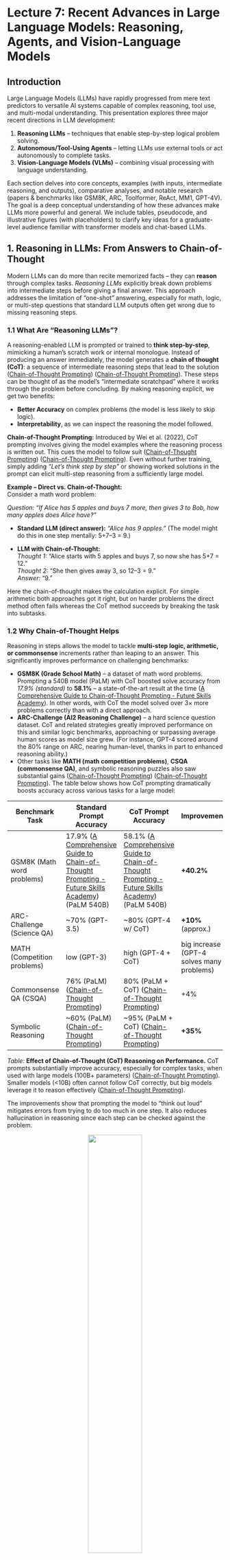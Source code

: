 # Lecture 7: Recent Advances in Large Language Models: Reasoning, Agents, and Vision-Language Models

## Introduction  
Large Language Models (LLMs) have rapidly progressed from mere text predictors to versatile AI systems capable of complex reasoning, tool use, and multi-modal understanding. This presentation explores three major recent directions in LLM development:
1. **Reasoning LLMs** – techniques that enable step-by-step logical problem solving.
2. **Autonomous/Tool-Using Agents** – letting LLMs use external tools or act autonomously to complete tasks.
3. **Vision-Language Models (VLMs)** – combining visual processing with language understanding.

Each section delves into core concepts, examples (with inputs, intermediate reasoning, and outputs), comparative analyses, and notable research (papers & benchmarks like GSM8K, ARC, Toolformer, ReAct, MM1, GPT-4V). The goal is a deep conceptual understanding of how these advances make LLMs more powerful and general. We include tables, pseudocode, and illustrative figures (with placeholders) to clarify key ideas for a graduate-level audience familiar with transformer models and chat-based LLMs.

## 1. Reasoning in LLMs: From Answers to **Chain-of-Thought**  
Modern LLMs can do more than recite memorized facts – they can **reason** through complex tasks. *Reasoning LLMs* explicitly break down problems into intermediate steps before giving a final answer. This approach addresses the limitation of “one-shot” answering, especially for math, logic, or multi-step questions that standard LLM outputs often get wrong due to missing reasoning steps.

### 1.1 What Are “Reasoning LLMs”?  
A reasoning-enabled LLM is prompted or trained to **think step-by-step**, mimicking a human’s scratch work or internal monologue. Instead of producing an answer immediately, the model generates a **chain of thought (CoT)**: a sequence of intermediate reasoning steps that lead to the solution ([Chain-of-Thought Prompting](https://learnprompting.org/docs/intermediate/chain_of_thought?srsltid=AfmBOorqoS6ODSzmOmtU1sSNFK67aRe-sMPuUp-odJ7F2ZJLX3lb3B69#:~:text=A%3A)) ([Chain-of-Thought Prompting](https://learnprompting.org/docs/intermediate/chain_of_thought?srsltid=AfmBOorqoS6ODSzmOmtU1sSNFK67aRe-sMPuUp-odJ7F2ZJLX3lb3B69#:~:text=Incorrect%20Solution%20)). These steps can be thought of as the model’s “intermediate scratchpad” where it works through the problem before concluding. By making reasoning explicit, we get two benefits: 
- **Better Accuracy** on complex problems (the model is less likely to skip logic).
- **Interpretability**, as we can inspect the reasoning the model followed.

**Chain-of-Thought Prompting:** Introduced by Wei et al. (2022), CoT prompting involves giving the model examples where the reasoning process is written out. This cues the model to follow suit ([Chain-of-Thought Prompting](https://learnprompting.org/docs/intermediate/chain_of_thought?srsltid=AfmBOorqoS6ODSzmOmtU1sSNFK67aRe-sMPuUp-odJ7F2ZJLX3lb3B69#:~:text=The%20example%20below%20illustrates%20the,more%20accurate%20and%20interpretable%20outcomes)) ([Chain-of-Thought Prompting](https://learnprompting.org/docs/intermediate/chain_of_thought?srsltid=AfmBOorqoS6ODSzmOmtU1sSNFK67aRe-sMPuUp-odJ7F2ZJLX3lb3B69#:~:text=Applications%20and%20Benefits%3A)). Even without further training, simply adding *“Let’s think step by step”* or showing worked solutions in the prompt can elicit multi-step reasoning from a sufficiently large model.

**Example – Direct vs. Chain-of-Thought:**  
Consider a math word problem: 

*Question:* *“If Alice has 5 apples and buys 7 more, then gives 3 to Bob, how many apples does Alice have?”*  

- **Standard LLM (direct answer):** *“Alice has 9 apples.”* (The model might do this in one step mentally: 5+7–3 = 9.)  

- **LLM with Chain-of-Thought:**  
  *Thought 1:* “Alice starts with 5 apples and buys 7, so now she has 5+7 = 12.”  
  *Thought 2:* “She then gives away 3, so 12–3 = 9.”  
  *Answer:* “$\displaystyle 9$.”  

Here the chain-of-thought makes the calculation explicit. For simple arithmetic both approaches got it right, but on harder problems the direct method often fails whereas the CoT method succeeds by breaking the task into subtasks.

### 1.2 Why Chain-of-Thought Helps  
Reasoning in steps allows the model to tackle **multi-step logic, arithmetic, or commonsense** increments rather than leaping to an answer. This significantly improves performance on challenging benchmarks:
- **GSM8K (Grade School Math)** – a dataset of math word problems. Prompting a 540B model (PaLM) with CoT boosted solve accuracy from *17.9% (standard)* to **58.1%** – a state-of-the-art result at the time ([A Comprehensive Guide to Chain-of-Thought Prompting - Future Skills Academy](https://futureskillsacademy.com/blog/chain-of-thought-prompting/#:~:text=You%20can%20notice%20examples%20of,tuning%20or%20special%20training)). In other words, with CoT the model solved over 3× more problems correctly than with a direct approach.
- **ARC-Challenge (AI2 Reasoning Challenge)** – a hard science question dataset. CoT and related strategies greatly improved performance on this and similar logic benchmarks, approaching or surpassing average human scores as model size grew. (For instance, GPT-4 scored around the 80% range on ARC, nearing human-level, thanks in part to enhanced reasoning ability.)
- Other tasks like **MATH (math competition problems)**, **CSQA (commonsense QA)**, and symbolic reasoning puzzles also saw substantial gains ([Chain-of-Thought Prompting](https://learnprompting.org/docs/intermediate/chain_of_thought?srsltid=AfmBOorqoS6ODSzmOmtU1sSNFK67aRe-sMPuUp-odJ7F2ZJLX3lb3B69#:~:text=Task%20Model%20Standard%20Prompting%20Accuracy,35)) ([Chain-of-Thought Prompting](https://learnprompting.org/docs/intermediate/chain_of_thought?srsltid=AfmBOorqoS6ODSzmOmtU1sSNFK67aRe-sMPuUp-odJ7F2ZJLX3lb3B69#:~:text=thought%2C%20which%20led%20to%20worse,the%20size%20of%20the%20model)). The table below shows how CoT prompting dramatically boosts accuracy across various tasks for a large model:

| **Benchmark Task**       | **Standard Prompt Accuracy** | **CoT Prompt Accuracy** | **Improvement**       |
|--------------------------|------------------------------|-------------------------|-----------------------|
| GSM8K (Math word problems)     | 17.9% ([A Comprehensive Guide to Chain-of-Thought Prompting - Future Skills Academy](https://futureskillsacademy.com/blog/chain-of-thought-prompting/#:~:text=You%20can%20notice%20examples%20of,tuning%20or%20special%20training)) (PaLM 540B)    | 58.1% ([A Comprehensive Guide to Chain-of-Thought Prompting - Future Skills Academy](https://futureskillsacademy.com/blog/chain-of-thought-prompting/#:~:text=You%20can%20notice%20examples%20of,tuning%20or%20special%20training)) (PaLM 540B)   | **+40.2%**   |
| ARC-Challenge (Science QA)    | ~70% (GPT-3.5)            | ~80% (GPT-4 w/ CoT)     | **+10%** (approx.) |
| MATH (Competition problems)   | low (GPT-3)               | high (GPT-4 + CoT)      | big increase (GPT-4 solves many problems) |
| Commonsense QA (CSQA)    | 76% (PaLM) ([Chain-of-Thought Prompting](https://learnprompting.org/docs/intermediate/chain_of_thought?srsltid=AfmBOorqoS6ODSzmOmtU1sSNFK67aRe-sMPuUp-odJ7F2ZJLX3lb3B69#:~:text=Task%20Model%20Standard%20Prompting%20Accuracy,35))    | 80% (PaLM + CoT) ([Chain-of-Thought Prompting](https://learnprompting.org/docs/intermediate/chain_of_thought?srsltid=AfmBOorqoS6ODSzmOmtU1sSNFK67aRe-sMPuUp-odJ7F2ZJLX3lb3B69#:~:text=Task%20Model%20Standard%20Prompting%20Accuracy,35))   | +4%         |
| Symbolic Reasoning       | ~60% (PaLM) ([Chain-of-Thought Prompting](https://learnprompting.org/docs/intermediate/chain_of_thought?srsltid=AfmBOorqoS6ODSzmOmtU1sSNFK67aRe-sMPuUp-odJ7F2ZJLX3lb3B69#:~:text=Task%20Model%20Standard%20Prompting%20Accuracy,35))   | ~95% (PaLM + CoT) ([Chain-of-Thought Prompting](https://learnprompting.org/docs/intermediate/chain_of_thought?srsltid=AfmBOorqoS6ODSzmOmtU1sSNFK67aRe-sMPuUp-odJ7F2ZJLX3lb3B69#:~:text=SVAMP%20%28Math%29PaLM%20540B%2057,35))  | **+35%**     |

*Table:* **Effect of Chain-of-Thought (CoT) Reasoning on Performance.** CoT prompts substantially improve accuracy, especially for complex tasks, when used with large models (100B+ parameters) ([Chain-of-Thought Prompting](https://learnprompting.org/docs/intermediate/chain_of_thought?srsltid=AfmBOorqoS6ODSzmOmtU1sSNFK67aRe-sMPuUp-odJ7F2ZJLX3lb3B69#:~:text=Importantly%2C%20according%20to%20CoT%20authors%2C,the%20size%20of%20the%20model)). Smaller models (<10B) often cannot follow CoT correctly, but big models leverage it to reason effectively ([Chain-of-Thought Prompting](https://learnprompting.org/docs/intermediate/chain_of_thought?srsltid=AfmBOorqoS6ODSzmOmtU1sSNFK67aRe-sMPuUp-odJ7F2ZJLX3lb3B69#:~:text=Importantly%2C%20according%20to%20CoT%20authors%2C,the%20size%20of%20the%20model)).

The improvements show that prompting the model to “think out loud” mitigates errors from trying to do too much in one step. It also reduces hallucination in reasoning since each step can be checked against the problem.

<div style="text-align: center;">
  <img src="./Course/fig_2.jpg" width="50%">
  <p style="margin-top: 10px;">Chain-of-Thought vs Standard Prompting</p>
</div>

*Illustration:* **Step-by-step CoT vs. direct answer.** The left side shows a naive single-step answer (often incorrect for hard problems), while the right side depicts an LLM enumerating reasoning steps, leading to a correct, justified answer. (By writing out the logic, the model reaches the correct conclusion more reliably.)

### 1.3 Advanced Reasoning Techniques  
**Few-Shot vs. Zero-Shot CoT:** The initial CoT work used few-shot prompting (providing example solutions). Later, a *Zero-Shot CoT* method was found: simply appending a trigger phrase like *“Let’s think step by step”* to the user’s question often induces the model to produce a chain-of-thought even without explicit examples. This works surprisingly well for GPT-3.5/4 class models on many tasks, essentially telling the model to employ CoT reasoning on the fly.

**Self-Consistency:** One challenge with CoT is that the generated reasoning might occasionally go astray. *Self-consistency* (Wang et al. 2022) is a technique where the LLM is prompted to generate multiple independent chains-of-thought and answers, then the final answer is chosen by a majority vote or confidence measure across these attempts. This reduces the chance of accepting a flawed single chain-of-thought. It leverages the idea that while any one chain might have an error, the most common answer across many reasoning paths is likely correct. This yielded further performance boosts on GSM8K and other benchmarks beyond a single CoT run.

**Tools and External Checks:** (Transitioning to next section) Even with step-by-step reasoning, LLMs can struggle with tasks like exact arithmetic or up-to-date factual questions. An emerging idea is to let the model call external tools *during* its reasoning (e.g. a calculator for arithmetic, or a search engine for facts). This blurs into the territory of *LLM agents* (Section 2). For example, a reasoning LLM might decide “I should use a calculator for this step” to avoid arithmetic mistakes. This combination of internal reasoning and external tool use is at the frontier of LLM reasoning research (e.g., the ReAct framework discussed soon).

**Beyond Linear Chains – Tree-of-Thought:** Recent research explores letting the model consider a *tree* of possible reasoning steps (branching out different approaches) and then search or evaluate the best branch (analogous to game tree search). This “Tree-of-Thought” approach is experimental but aims to handle especially tricky problems by not committing to one line of thought too early. It’s like brainstorming multiple solution paths and then converging on the most promising one. Early results show it can solve some problems that linear CoT cannot, by recovering from false starts on a different branch.

### 1.4 Example: Chain-of-Thought in Action  
Let’s walk through a concrete example demonstrating chain-of-thought reasoning on a more complex question. Consider a typical **GSM8K** problem:

**Question:** *“Jenny’s age is twice Michael’s age. Five years ago, Jenny was three times as old as Michael. How old is Jenny now?”*

A standard LLM might confuse the relations or make a guess. A reasoning LLM will break it down:

1. *Let’s think step by step.* We have Jenny’s age = 2 × Michael’s age (currently). Let J and M be their current ages.
2. Equation 1: $J = 2M$.
3. Five years ago, Jenny’s age was $J - 5$, Michael’s was $M - 5$.
4. At that time, “Jenny was three times as old as Michael” gives Equation 2: $J - 5 = 3(M - 5)$.
5. Substitute $J = 2M$ into Eq2: $2M - 5 = 3(M - 5)$.
6. Solve: $2M - 5 = 3M - 15$ $\implies$ bring terms: $-5 + 15 = 3M - 2M$ $\implies$ $10 = M$.
7. So Michael is 10, and $J = 2M = 20$.
8. *Answer:* Jenny is **20 years old**.

**Output (LLM):** “Jenny is 20 years old.”  

Here the model essentially did algebra by writing down the equations in English. Each step follows logically, and even a reader can follow how it reached the answer. This is the power of chain-of-thought prompting – the LLM not only gets the answer right, but shows the reasoning clearly.

### 1.5 Reasoning LLMs vs. Standard LLMs  
To summarize this section, we compare a vanilla LLM (treating it as a black box that directly maps input to output) and a reasoning-enabled LLM:

| **Aspect**            | **Standard LLM** (direct prompt)     | **Reasoning LLM** (CoT or similar)       |
|-----------------------|--------------------------------------|------------------------------------------|
| **Approach to questions** | Answers in one step by next-word prediction – no explicit intermediate output. | Generates a **chain of intermediate steps** (“thoughts”) before final answer. |
| **Interpretability**  | Low – the reasoning is internal and not visible. | High – the model’s thought process is shown step-by-step, aiding transparency. |
| **Performance on complex tasks** | Struggles with multi-step problems (math word problems, logical puzzles). Tends to make leaps or mistakes. | Excels at multi-step and logical tasks by tackling them stepwise ([A Comprehensive Guide to Chain-of-Thought Prompting - Future Skills Academy](https://futureskillsacademy.com/blog/chain-of-thought-prompting/#:~:text=You%20can%20notice%20examples%20of,tuning%20or%20special%20training)). Achieves higher accuracy on benchmarks (GSM8K, ARC, etc.) with CoT prompting. |
| **Error characteristics** | More likely to **hallucinate** reasoning or make arithmetic errors silently. | Can still make errors, but easier to **spot mistakes** in the chain. Allows techniques like self-consistency or manual review to correct steps. |
| **Model size needed** | Small models can answer factoid questions, but fail at complex reasoning. | CoT is most effective on **large models** (100B+ params) ([Chain-of-Thought Prompting](https://learnprompting.org/docs/intermediate/chain_of_thought?srsltid=AfmBOorqoS6ODSzmOmtU1sSNFK67aRe-sMPuUp-odJ7F2ZJLX3lb3B69#:~:text=Importantly%2C%20according%20to%20CoT%20authors%2C,the%20size%20of%20the%20model)) which have the capacity to follow logical prompts. Smaller models often produce incoherent chains. |
| **Example**           | Q: “What is 37×49?” → *“1800”* (hallucinated guess, no working shown) | Q: “What is 37×49?” → Thought: “37×50 =1850, subtract 37: 1850–37=1813.” Answer: “1813.” (shows calculation) |

In summary, enabling reasoning in LLMs via prompting or training is a **major advancement** that has made LLMs far more capable problem solvers. It laid the groundwork for further enhancements – including the ability to use **external tools** when reasoning, which we discuss next.

## 2. Autonomous and Tool-Using Agents  
While chain-of-thought lets an LLM reason internally, another leap is allowing LLMs to **take actions in the world**. An LLM *agent* can interact with external tools or environments (e.g. calling APIs, doing web searches, running code) in a loop of reasoning and acting. This makes LLMs *autonomous* to a degree – they can be given a goal and then **figure out how to fulfill it by themselves**, using tools along the way.

Why is this needed? Because even the best purely textual LLM has limitations: it has a fixed knowledge cutoff, it isn’t good at precise calculation or real-time data, and it cannot directly make changes in the world (like sending an email or executing code) just by outputting text. Tool use and autonomy address these gaps:
- **Tools extend LLM capabilities**: e.g. a calculator for math, a search engine for up-to-date info, a database or code interpreter, etc.
- **Autonomy (multi-step planning)** allows the model to break a complex goal into sub-tasks, pursue each sub-task (possibly with tools), and adjust if needed – rather than relying on a human to prompt for every intermediate step.

### 2.1 LLMs as Agents: What Does It Mean?  
An LLM agent typically follows a loop: **(Observe environment ⇒ Reason ⇒ Act ⇒ Observe new info ⇒ …)** until a task is done. The “environment” could be tools like web search or even a simulated world. Unlike a single-turn Q&A, the LLM agent engages in an interactive process.

**Key Components of LLM Agents:**  
- **Observation**: the agent sees the current state (e.g. user query, or results from last action).
- **Reasoning (Thought)**: the LLM decides what to do next. This is often captured as a textual *thought* (e.g. “I should look up who this person is.”).
- **Action**: the LLM outputs an *action command* instead of a final answer. For example, it might output something like `Search["Apple Remote original program"]`. The system executing the agent sees this and performs the action (calls a search API).
- **Observation (Result)**: The result of the action (search results text) is fed back to the LLM.
- The cycle repeats: the LLM incorporates the new information, reasons again, possibly takes another action, and so on. Eventually, it outputs a final **answer or solution** when done.

This architecture lets the LLM **branch out of its own internal knowledge** and use external information or capabilities as needed.

### 2.2 Tool Use: From Plugins to Toolformer  
OpenAI’s ChatGPT introduced **plugins** in 2023 which essentially turn it into an agent: the model can decide to call a plugin (tool) like a web browser, calculator, or booking service. *“One of the newest and most underrated upgrades to ChatGPT is the plugin feature – the LLM can now decide on its own to use tools to perform actions outside of simple text responses, like booking a flight or fact-checking itself”* ([ Toolformer: Giving Large Language Models… Tools  | by Boris Meinardus | Medium](https://medium.com/@boris.meinardus/toolformer-giving-large-language-models-tools-1562c3bf69fb#:~:text=One%20of%20the%20newest%20and,checking%20itself)). This was a big practical leap: suddenly LLMs could retrieve real up-to-date information, do computations, or interact with third-party services.

**Toolformer (2023)** – a research project by Meta – took this idea further by training the model itself to insert API calls into its generation ([[2302.04761] Toolformer: Language Models Can Teach Themselves to Use Tools](https://arxiv.org/abs/2302.04761#:~:text=achieve%20the%20best%20of%20both,with%20much%20larger%20models%2C%20without)). The model was taught (in a self-supervised way) to decide *when* a tool could help and to output a call like `[Calculator(432 * 19) -> 8208]` mid-sentence, get the result, and use it in the continuation. Remarkably, Toolformer (based on a 6.7B model) **achieved substantially improved zero-shot performance on various tasks by using tools, often matching much larger (untuned) models** ([[2302.04761] Toolformer: Language Models Can Teach Themselves to Use Tools](https://arxiv.org/abs/2302.04761#:~:text=achieve%20the%20best%20of%20both,with%20much%20larger%20models%2C%20without)). In other words, a medium-sized LLM with tool-use abilities can out-perform a much bigger LLM that’s stuck with its internal knowledge. Tools give “superpowers” without needing to scale the model as much.

Notable tools for LLMs include:
- **Calculator** – for arithmetic and math (LLMs often make mistakes in math, so delegating to a calculator yields exact results).
- **Search engine / Wikipedia** – for up-to-date facts or detailed info on obscure queries.
- **Database or QA system** – some systems use a vector database to find relevant context (related to Retrieval-Augmented Generation, a separate but related idea).
- **Code execution** – e.g. Python interpreter: the LLM can write code to compute an answer or simulate something (this approach is used in OpenAI’s “Code Interpreter” tool).
- **Translator** – an LLM might call an external translation API if needed (though modern LLMs themselves are good at translation).
- **Custom APIs** – e.g. scheduling a meeting, controlling a robot, etc. The sky’s the limit if the model knows the API.

**Toolformer’s Approach:** It provided a handful of examples of how to use each API, then let the model practice on unlabeled text, figuring out where an API call would help predict the next token better ([[2302.04761] Toolformer: Language Models Can Teach Themselves to Use Tools](https://arxiv.org/abs/2302.04761#:~:text=factual%20lookup%2C%20where%20much%20simpler,shot%20performance%20across%20a)). Through this, it “taught itself” where using a tool makes sense. For instance, in text about dates it might learn to call a date calculation API instead of guessing the date difference. By fine-tuning on this augmented data, the model learned to seamlessly intermix API calls with natural language. 

This was a **training-time** augmentation. Alternatively, one can do it at **inference-time** via prompting – that’s where frameworks like ReAct come in.

### 2.3 ReAct: Reasoning + Acting (in Prompt)  
**ReAct** (Yao et al. 2022) is a framework that *combines chain-of-thought reasoning with actions* in a single prompting paradigm ([ReAct Prompting](https://www.promptingguide.ai/techniques/react#:~:text=ReAct%20is%20a%20general%20paradigm,involved%20to%20perform%20question%20answering)). Instead of just prompting the model for reasoning steps, we also prompt it with an **action format**. A ReAct prompt typically includes few-shot examples of an agent solving tasks, with a transcript like:

```
Thought: I need to find more information about X  
Action: Search("X")  
Observation: [result of search]  
Thought: The result suggests Y...  
Action: Lookup("Y detail")  
Observation: ...  
Thought: Now I have enough info to answer.  
Answer: [final answer here]
```

The model, seeing this format, will generate both “Thought” and “Action” lines. The key is that we interleave them: the model produces a thought (reasoning) which leads to an action, gets new info, reasons further, and so on. ReAct thus **synergizes reasoning and acting** ([ReAct Prompting](https://www.promptingguide.ai/techniques/react#:~:text=ReAct%20is%20a%20general%20paradigm,involved%20to%20perform%20question%20answering)). The reasoning trace helps the model decide the next action, and the retrieved information informs the subsequent reasoning – a positive feedback loop.

**Benefits:** ReAct was shown to **outperform prior baselines** on knowledge-intensive tasks (like open-domain QA) and decision-making tasks. By retrieving relevant facts in the middle of its reasoning, it greatly reduces hallucinations and errors. It also makes the process **interpretable and controllable** – you can watch the agent’s chain-of-thought and intervene if needed. In fact, *“ReAct leads to improved human interpretability and trustworthiness of LLMs”* and the best results were achieved when combining ReAct with chain-of-thought prompting – essentially using CoT-style thinking for planning actions, which allows use of both internal knowledge and external information.

*Illustration:* **ReAct agent reasoning and acting.** The LLM iteratively generates a Thought (blue) explaining what it will do, then an Action (green) which is executed, then sees an Observation (yellow) from the environment. This loop continues until the LLM produces a final answer. Such prompting lets the model handle complex queries by gathering information as needed, rather than relying only on built-in knowledge.

**Example – ReAct in practice:**  
*User query:* “Aside from the Apple Remote, what other devices can control the program Apple Remote was originally designed to interact with?” (This is a question requiring multi-hop reasoning: identify what “program Apple Remote was designed to interact with”, then find what other devices can control that program.)  

A ReAct-enabled agent might proceed: 

- **Thought 1:** “The question asks: Apple Remote (the device) was originally designed to interact with some program. Which program? And then: what other devices can control that program? I should find the program first.”  
- **Action 1:** `Search("Apple Remote originally designed to interact with")`  
- **Observation 1:** *... search results show: "Apple Remote ... originally designed to interact with iTunes" ...*  
- **Thought 2:** “It’s iTunes. Now the question: what other devices can control iTunes?”  
- **Action 2:** `Search("devices that can control iTunes")`  
- **Observation 2:** *... results: "iTunes can be controlled by Apple Remote, and also by iPhone, iPad via Remote app, etc."*  
- **Thought 3:** “It seems other devices include iPhones, iPads (via the Remote app), and possibly third-party remotes.”  
- **Answer:** “It was designed for iTunes, which can also be controlled by devices like the iPhone or iPad (running the Remote app) in addition to the Apple Remote.”  

This illustrates how the agent figured out the answer via two web searches, something a single-turn LLM without tool use might not have known. The *thoughts* guided the search actions, and the retrieved info was integrated into the reasoning. ReAct prompting enabled this entire chain inside the LLM.

**Pseudocode: ReAct Agent Loop** (simplified):  
```python
state = initial_question
while True:
    output = LLM(prompt_with(state))  
    # LLM generates either a Thought, an Action, or Final Answer based on prompt format.
    if output.type == "Action":
        result = execute_tool(output)
        state += "\nObservation: " + result  # add result to the prompt
        continue  # loop back for another thought
    elif output.type == "Answer":
        print("Final Answer:", output.text)
        break
```
This loop continues until the model emits an answer rather than an action. In prompt engineering terms, the prompt contains the dialogue of thoughts/actions, and each iteration extends it. This is how frameworks like LangChain implement LLM agents using ReAct – by programmatically detecting the “Action:” and feeding back the tool’s result.

### 2.4 Autonomous Agents: Beyond Single Tools  
With the ability to use tools, developers combined it with **goal-driven loops** to create autonomous agents like **AutoGPT** and **BabyAGI** (popular open-source projects in 2023). These tie an LLM to a cycle of:
- Taking a high-level goal (e.g. “Research and write a report on XYZ”),
- Breaking it into sub-tasks,
- Executing tasks (using tools or the LLM itself for each),
- Generating new tasks from results until the goal is completed.

These systems often maintain a *task list* and a memory, allowing the LLM to keep track of progress. For example, AutoGPT can spawn new “thoughts” like “I should search for information A, then use that to get B, then compose a report.” It then carries out the plan with minimal human intervention, effectively acting like an **autonomous agent** that iteratively prompts itself.

**HuggingGPT** (Microsoft, 2023) demonstrated an agent that uses an LLM (ChatGPT) as a controller to orchestrate multiple AI models on Hugging Face for complex tasks (e.g., a multi-step task involving image generation, object detection, and language). The LLM decides which specialized model to call at each step – a form of tool use where tools are other AI models.

**Generative Agents (Interactive Sims)** (Stanford, 2023) took autonomy in a different direction – they put multiple LLM-based agents in a simulated game environment (like The Sims) to see if they could exhibit believable, emergent behaviors. Each agent could make plans (e.g. “go to the cafe at 3pm to meet a friend”) and remember interactions. This showcases that when given long-term memory and goals, LLM agents can indeed act in an autonomous, adaptive manner over extended periods, not just single Q&A sessions.

### 2.5 Comparison: Agent vs. Plain LLM Prompting  
It’s important to understand how this new agent paradigm contrasts with the classic single-turn prompt usage:

| **Characteristic**       | **Plain LLM Prompt**           | **LLM as Agent**                |
|--------------------------|-------------------------------|---------------------------------|
| **Interaction Style**    | One-shot or few-shot query → response. No follow-up by the model; any iteration is driven by the user. | Multi-turn *loop*. The LLM can *initiate* actions and request information. It’s an interactive **dialog** between the LLM and tools. |
| **Use of External Info** | Limited to what’s in model’s training data or provided in prompt. Cannot fetch new data mid-response. | **Can call tools/APIs** to get fresh info (web search, DB queries, etc.) ([ Toolformer: Giving Large Language Models… Tools](https://medium.com/@boris.meinardus/toolformer-giving-large-language-models-tools-1562c3bf69fb#:~:text=One%20of%20the%20newest%20and,checking%20itself)). Can incorporate real-time data and computation results into its reasoning. |
| **Problem Solving**      | Solves in one step. Struggles with lengthy or decomposed tasks unless user manually breaks it down. | **Can decompose tasks** itself. Handles more complex goals by planning sub-tasks, executing them sequentially. More **autonomous** in figuring out what to do next. |
| **Memory**               | Limited to prompt window per turn (though can have some long context, it’s passive). | Can implement **long-term memory** via storage (e.g., the agent can save notes or update a context that persists across turns). More like a cognitive loop than a one-off response. |
| **Transparency**         | Only final answer is seen (unless model is prompted to explain). Harder to diagnose errors. | Intermediate **thoughts and actions are visible** (by design in ReAct). Easier to trace how it got to an answer; one can debug which action led to an error. |
| **Examples**             | Q: “What’s the capital of France?” → *“Paris.”* (No external call, answer from knowledge) | Q: “Who won the Best Actor Oscar in 2020 and give one of their movie quotes.” → Agent might Search for Oscar 2020 Best Actor (finds Joaquin Phoenix), then search for famous quotes by him, then respond with the info. |

In essence, agentic LLMs are **more powerful and flexible** – they *decide how to solve* a problem, rather than just solving it in one shot. However, this comes with challenges:
- The agent might get caught in loops or take irrelevant actions if not properly constrained.
- There’s higher complexity in orchestrating the prompt format, tool APIs, and maintaining state.
- Cost can be higher (multiple API calls to the LLM and tools).
- Ensuring **safety** is trickier: an autonomous agent could potentially do harmful things if instructed maliciously (e.g. use a tool to send spam emails). Safeguards and monitored execution are needed.

### 2.6 Notable Research and Developments in LLM Agents  
- **ReAct (2022)** – Already discussed; a seminal approach combining reasoning and acting in prompting ([ReAct Prompting](https://www.promptingguide.ai/techniques/react#:~:text=ReAct%20is%20a%20general%20paradigm,involved%20to%20perform%20question%20answering)). It influenced many tool-using agent frameworks (LangChain’s agents are based on ReAct format, for example).
- **MRKL (2022)** – An earlier concept (Modular Reasoning, Knowledge and Language) that routed an LLM’s queries to different tools or experts. It was a precursor to the idea of an LLM orchestrating tool use.
- **Toolformer (2023)** – Fine-tuned model that learned tool API usage self-supervised ([[2302.04761] Toolformer: Language Models Can Teach Themselves to Use Tools](https://arxiv.org/abs/2302.04761#:~:text=achieve%20the%20best%20of%20both,with%20much%20larger%20models%2C%20without)). Showed even relatively small models gain a lot by using tools (often matching much larger models that lack tool-use).
- **HuggingGPT (2023)** – The LLM as a master controller calling other models for specific tasks (e.g., using a vision model for an image task, a speech model for audio, etc.). It treats each model as a tool and sequences calls to them based on the high-level request.
- **AutoGPT/BabyAGI (2023)** – Community-driven agent examples that popularized the concept of an “AI agent” that can iteratively improve and work towards open-ended goals. They showed the excitement (and pitfalls) of letting GPT-4 run autonomously (users found they can be creative but sometimes hilariously inept or stuck).
- **Self-Refine / Reflexion** – Methods where the LLM agent can critique its own outputs or mistakes and try again (essentially giving it a reflective capability to avoid repeating errors).
- **Real-world agents**: Efforts to use LLM agents in physical domains, like robotics (e.g., an LLM controlling a robot with actions like “pick up the cube” – possibly using a tool API that interfaces with robot controls). Also, agents in simulated environments (game AI, as mentioned with Generative Agents).

The agent paradigm is pushing us toward more **interactive AI**. Instead of just answering questions, LLMs are starting to function as **cognitive engines** that can *do things*: read the web, manipulate files, control other applications, etc. This opens up many possibilities – an AI that can research a topic thoroughly and then write a summary, or an AI that can take a user’s request “Plan my weekend trip” and actually go book hotels, find restaurants (by using tools).

It also raises new research questions on how to ensure these agents remain reliable, safe, and efficient. Combining reasoning with action is a big step toward more general AI behavior.

**Key Takeaway:** *Autonomous and tool-using agents extend LLMs beyond text prediction – they can interact with external systems and iteratively plan, making them far more capable on complex, real-world tasks than static prompts. This is a major frontier in 2024–2025 LLM research and applications.* The next section will look at another frontier: extending LLMs to **multimodal inputs, especially vision**, which further broadens what these models can do.

## 3. Vision-Language Models (VLMs): Multimodal LLMs  
Humans don’t only communicate with text – we perceive the world in images, sounds, etc. A long-standing goal in AI has been to build models that can **see and talk**: interpret images and describe them, or take visual context into account for reasoning. Vision-Language Models (VLMs) are systems that integrate visual processing with language understanding/generation. Recent advances have effectively combined the power of LLMs with powerful vision models, creating **multimodal LLMs** that accept images (and sometimes other modalities like audio) as part of their input and produce useful language outputs (captions, answers, explanations, etc.).

Why is this important? Consider tasks like:
- Describing what’s happening in a picture (image captioning).
- Answering a question about an image (Visual QA): e.g. “What is the color of the car in this image?”.
- Explaining a meme or infographic.
- Interpreting a chart or graph and answering questions about it.
- Helping a visually impaired user by understanding an image they send.
- Multimodal reasoning: e.g. “From the plot in this paper, does increasing X appear to increase Y?” – requiring reading a graph and using knowledge.

A pure text model can’t do these, and a pure vision model doesn’t produce rich language. The synergy of VLMs enables such applications.

### 3.1 How Vision-Language Models Work (Conceptually)  
At a high level, a VLM combines a **visual encoder** (to process images into some representation) with a **language model** (to turn that representation into text, or to use it in reasoning). There are a few design patterns:

- **Dual Encoder (CLIP-style)**: One network for images, one for text, trained to produce embeddings that match for the same concept. This was introduced by OpenAI’s **CLIP (Contrastive Language–Image Pre-training)** in 2021 ([CLIP: Connecting text and images](https://openai.com/index/clip/#:~:text=We%E2%80%99re%20introducing%20a%20neural%20network,shot%E2%80%9D%20capabilities%20of%20GPT%E2%80%912%20and%C2%A0GPT%E2%80%913)). CLIP learned visual concepts from 400M image-text pairs by training such that, say, the embedding of an image of a dog is close to the embedding of the text “a dog”. CLIP itself isn’t a generator, but it’s great at understanding images and mapping them to labels or captions via similarity. It demonstrated zero-shot image classification: provide the names of classes (text) and it will pick which is most similar to the image embedding, effectively classifying without explicit training on those classes. CLIP became a foundation for many later VLMs (it provides a strong vision encoder).

- **Encoder-Decoder (Captioning style)**: An image encoder produces features which are fed into a language decoder (like a GPT or a Transformer decoder) to generate a caption or answer. This is like the classic image captioning models, but scaled up with transformers. E.g., **ViLBERT, VisualBERT (2019)** fused image regions and text in a BERT-like model for vision-and-language understanding tasks. Those were early VLMs focused more on understanding than generation.

- **Interleaved multimodal models:** These models, like **Flamingo (DeepMind, 2022)**, accept sequences that mix images and text. Flamingo has a vision encoder (like a pre-trained EfficientNet or Vision Transformer) whose outputs are injected into a language model through special cross-attention layers ([Flamingo: a Visual Language Model for Few-Shot Learning - arXiv](https://arxiv.org/abs/2204.14198#:~:text=We%20introduce%20Flamingo%2C%20a%20family,bridge%20powerful%20pretrained)). It can take in a few example image–text pairs followed by a new image, and then generate text for the new image (few-shot learning). *“Flamingo… takes as input a prompt consisting of interleaved images, videos, and text and then outputs associated language,” achieving state-of-the-art few-shot learning on a wide range of open-ended multimodal tasks ([Tackling multiple tasks with a single visual language model - Google DeepMind](https://deepmind.google/discover/blog/tackling-multiple-tasks-with-a-single-visual-language-model/#:~:text=Today%2C%20in%20the%20preprint%20of,and%20then%20output%20associated%20language)).* This was a breakthrough – one model handling image+text in a prompted way, similar to how GPT-3 handles just text prompts. It set new SOTA on tasks like image captioning and visual question answering with only a handful of examples given (no task-specific finetuning) ([Tackling multiple tasks with a single visual language model - Google DeepMind](https://deepmind.google/discover/blog/tackling-multiple-tasks-with-a-single-visual-language-model/#:~:text=Today%2C%20in%20the%20preprint%20of,and%20then%20output%20associated%20language)).

- **Two-Stage Models (BLIP-2 style)**: An efficient approach used by **BLIP-2 (2023)** is to keep a **frozen** image encoder (like CLIP’s or ViT) and a frozen large language model (like GPT-style), and learn a small **bridge module** in between (the Q-Former). The Q-Former takes the image features and produces a handful of “query embeddings” that summarize the visual info, which are then fed into the LLM’s input embedding space ([BLIP-2: Bootstrapping Language-Image Pre-training with Frozen ...](https://arxiv.org/html/2301.12597#:~:text=the%20gap%20between%20a%20frozen,It%20extracts%20a%20fixed)). This way, the heavy vision and language components don’t need retraining – only the intermediate adapter is trained. BLIP-2 demonstrated you can connect a pre-trained ViT and a pre-trained LLM to get a capable VLM without full retraining. It can do zero-shot VQA and captioning quite well.

- **Multimodal Fine-tuned LLMs**: Models like **LLaVA, MiniGPT-4, and GPT-4’s vision** represent taking an LLM (sometimes a smaller fine-tuned one like Vicuna for MiniGPT-4, or the actual GPT-4 for OpenAI’s product) and feeding images into it via a projection. LLaVA (Large Language and Vision Assistant) in 2023 fine-tuned LLaMA (a language model) with images by mapping image features into the LLM’s embedding space and training on a conversational VQA dataset. The result is a chatbot that can “see” images and respond about them. OpenAI’s **GPT-4V** (GPT-4 Vision, launched 2023) is the most advanced example – it’s a version of GPT-4 that accepts image inputs in addition to text, and can output detailed answers or descriptions.

**Note:** Although initial VLM research had separate “vision encoders” and “text decoders”, the trend with GPT-4V and others is to unify them: essentially a giant model with both vision and language capabilities integrated. For instance, GPT-4’s vision component is not fully disclosed, but it likely uses a dedicated vision module whose output is fed into the same transformer as the text (some reports suggest a form of early fusion after the first few transformer layers). Apple’s **MM1 (2024)** also follows a unified large-scale multimodal model approach, training up to 30B parameter models that handle image+text together ([[2403.09611] MM1: Methods, Analysis & Insights from Multimodal LLM Pre-training](https://arxiv.org/abs/2403.09611#:~:text=build%20MM1%2C%20a%20family%20of,thought%20prompting)).

### 3.2 Capabilities of Modern VLMs  
Today’s state-of-the-art VLMs, like GPT-4V and MM1, exhibit impressive capabilities:
- **Visual Description and Captioning:** They can generate detailed captions for images. E.g., show an image from a city street and the model can produce: “A busy street in New York City with yellow taxis in traffic and people crossing the crosswalk.”
- **Visual Question Answering (VQA):** You can ask a question about an image. For example, provide a photo and ask “How many people are in this photo and what are they doing?” The model can count the people and describe their activity.
- **OCR and Document Understanding:** GPT-4V can read text in images (OCR) and interpret it in context. E.g. you can upload a screenshot of a document and ask questions about it. It can also do things like analyze a chart image (bar graph, pie chart) and answer questions about the data.
- **Reasoning on images:** This is new – models like GPT-4V can do some reasoning that involves visual elements. For instance, explaining a joke in a meme image (which might require recognizing an object and understanding the cultural/contextual humor). One famous example: an image with a convoluted HDMI adapter chain was given to GPT-4 and it was asked “Why is this funny?” GPT-4V correctly explained that the absurdly impractical chain of adapters made it humorous. This kind of high-level reasoning on visual input was essentially unattainable before multimodal LLMs.
- **Multi-Image tasks:** Apple’s MM1 emphasizes *multi-image reasoning*, i.e., the model can take multiple images in the context (like frames of a comic or a before/after image) and reason across them ([[2403.09611] MM1: Methods, Analysis & Insights from Multimodal LLM Pre-training](https://arxiv.org/abs/2403.09611#:~:text=training%20metrics%20and%20achieve%20competitive,thought%20prompting)) ([Apple’s MM1. Exploring the frontier of Multimodal](https://medium.com/@simeon.emanuilov/apples-mm1-e7859ec252ac#:~:text=Enabling%20few,reasoning)). For example, comparing two medical images or tracking changes across time.
- **Enhanced few-shot learning:** MM1’s research found that training on interleaved image-text data gave their model strong *in-context learning* abilities with images (like Flamingo had). It can see a couple of examples of a new image task and then do a new one few-shot ([[2403.09611] MM1: Methods, Analysis & Insights from Multimodal LLM Pre-training](https://arxiv.org/abs/2403.09611#:~:text=build%20MM1%2C%20a%20family%20of,thought%20prompting)).

**Notable Benchmarks:**  
Vision-language models are evaluated on an array of benchmarks:
- **COCO Captions** – generating captions for MS COCO images.
- **VQAv2** – Visual QA dataset where the model answers open-ended questions about images.
- **OK-VQA** – VQA requiring outside knowledge (not just what’s in the image, e.g., “What is the name of the monument in the picture?” requires knowing that monument’s name – a blend of vision and world knowledge).
- **NoCaps** – image captioning with novel objects not seen in training.
- **VizWiz** – VQA on images taken by blind users (often low-quality images, so a robust understanding needed).
- **TextCaps** – captioning images that contain text (requires reading the text in the image and incorporating it).
- **Science charts/diagrams** – e.g., the *MathVista* and *ChartQA* benchmarks test if models can interpret scientific plots or math diagrams.

Recent models have achieved impressive results:
- Apple’s **MM1-30B** **outperforms previous models (like Flamingo-80B by DeepMind, and Meta’s IDEFICS-80B) on captioning benchmarks (COCO, NoCaps, TextCaps) and on VizWiz-QA in few-shot settings ([Apple’s MM1. Exploring the frontier of Multimodal](https://medium.com/@simeon.emanuilov/apples-mm1-e7859ec252ac#:~:text=Performance%20Apple%E2%80%99s%20MM1%20achieves%20impressive,shot%20settings)).** This is notable because it’s smaller than those models but better – thanks to a good training recipe. It shows how quickly the field is progressing that a 30B model (with MoE) can beat an 80B from a year prior on several tasks.
- However, the competition is fierce: the same report notes other models like **Emu-2 (37B)** and **LLaVA-Next (34B)** were competitive or better on VQAv2 and OK-VQA ([Apple’s MM1. Exploring the frontier of Multimodal](https://medium.com/@simeon.emanuilov/apples-mm1-e7859ec252ac#:~:text=However%2C%20it%E2%80%99s%20important%20to%20note,the%20need%20for%20continued%20innovation)). So there’s no single model that dominates *every* task yet; some are better at factual QA, others at fine-grained captioning, etc. This indicates the field is still evolving and models are being specialized or tuned for certain strengths.
- **GPT-4V** (multimodal GPT-4) hasn’t been officially benchmarked on all academic datasets publicly, but anecdotal and limited evaluations suggest it’s at or near SOTA on many tasks. For example, one study found *GPT-4V outperformed other approaches on complex benchmarks like MathVista (diagram reasoning) and ChartQA (chart-based QA) ([Assessing GPT4-V on Structured Reasoning Tasks](https://arxiv.org/html/2312.11524v1#:~:text=Our%20results%20show%20that%20for,component%20actually%20results%20in%20lower))*. In VQAv2, early tests showed GPT-4V scored very highly (possibly even exceeding human performance in some settings), but those numbers are yet to be fully confirmed in publications.

**Table: Selected Vision-Language Models and Their Features**  

| **Model**        | **Year** | **Organization** | **Size**          | **Modalities**       | **Notable Capabilities**                                    |
|------------------|----------|------------------|-------------------|----------------------|-------------------------------------------------------------|
| **CLIP**         | 2021     | OpenAI           | ~400M (encoders)  | Image & Text (dual encoder) | Learned joint image-text embeddings; enabled zero-shot image classification matching ResNet-50 accuracy on ImageNet without using any labeled training images ([CLIP: Connecting text and images](https://openai.com/index/clip/#:~:text=We%20present%20a%20neural%20network,image)). Widely used as a vision backbone. |
| **Flamingo-80B** | 2022     | DeepMind         | 80B LLM + vision enc. | Image & Text (interleaved) | First large VLM for few-shot learning. Set SOTA on few-shot VQA, captioning ([Tackling multiple tasks with a single visual language model - Google DeepMind](https://deepmind.google/discover/blog/tackling-multiple-tasks-with-a-single-visual-language-model/#:~:text=Today%2C%20in%20the%20preprint%20of,and%20then%20output%20associated%20language)). Accepts interleaved image-text prompts (e.g. image, question about it, etc.). |
| **PaLI-17B**     | 2022     | Google           | 17B (encoder-decoder) | Image & Text (encoder-decoder) | Trained on multilingual image captions and VQA. Strong on captioning and VQA, handling multiple languages. Demonstrated multi-task learning (unifying vision tasks). |
| **BLIP-2**       | 2023     | Salesforce       | ~1B (ViT) + 6B (LLM) | Image & Text (two-stage) | Uses a frozen ViT and frozen LLM with a learned Q-Former bridge ([BLIP-2: Bootstrapping Language-Image Pre-training with Frozen ...](https://arxiv.org/html/2301.12597#:~:text=the%20gap%20between%20a%20frozen,It%20extracts%20a%20fixed)). Efficient yet effective zero-shot VQA and captioning. Can plug in different LLMs (e.g. Flan-T5 or GPT-like) for different trade-offs. |
| **Kosmos-1**     | 2023     | Microsoft        | 1.6B              | Image & Text (unified) | One of the first attempts at a multimodal GPT-like model. Showed ability on image-based IQ tests and joint vision-language tasks. Pioneered treating images as just another input token sequence in a transformer. |
| **LLaVA**        | 2023     | Community (UC Berkeley/MBZUAI) | 13B (LLaMA) | Image & Text (projected to LLM) | Fine-tuned an open LLM (LLaMA) with image inputs (via CLIP-ViT to LLM projection). Turns LLaMA into a multimodal chatbot that can do VQA and descriptions. Open-source analog of ChatGPT-vision (with lower capability). |
| **GPT-4V**       | 2023     | OpenAI           | ~>100B (est.)     | Image & Text (unified, multimodal) | GPT-4 with vision input. Outstanding reasoning on images: can interpret memes, diagrams, OCR text, solve visual puzzles. In a casual setting, can describe images or answer complex questions about them. Likely at or near SOTA on many vision-language tasks (OpenAI reported strong results on internal tests). |
| **Apple MM1-30B**| 2024     | Apple            | 30B (with MoE)    | Image & Text (unified) | Achieved SOTA on several benchmarks (captioning, VizWiz) outperforming larger models ([Apple’s MM1. Exploring the frontier of Multimodal](https://medium.com/@simeon.emanuilov/apples-mm1-e7859ec252ac#:~:text=Performance%20Apple%E2%80%99s%20MM1%20achieves%20impressive,shot%20settings)). Supports **multi-image** inputs and few-shot chain-of-thought reasoning with images ([[2403.09611] MM1: Methods, Analysis & Insights from Multimodal LLM Pre-training](https://arxiv.org/abs/2403.09611#:~:text=build%20MM1%2C%20a%20family%20of,thought%20prompting)) ([Apple’s MM1. Exploring the frontier of Multimodal](https://medium.com/@simeon.emanuilov/apples-mm1-e7859ec252ac#:~:text=Enabling%20few,reasoning)). Signals Apple’s entry into large-scale VLMs. |

*(Table: A timeline of notable Vision-Language Models, showing the rapid progress in capabilities. Models have grown in sophistication from dual encoders like CLIP to fully integrated multimodal LLMs like GPT-4V and MM1.)*

### 3.3 Examples: Vision-Language Tasks  
To ground these concepts, let’s run through a few example scenarios a modern VLM can handle:

**Image Captioning Example:**  
*(Input: an image of a family having a picnic under a tree.)*  
**Model output:** “A family of four enjoys a picnic on a sunny day. A spread of food is laid out on a blanket under a large tree, while the parents and children smile and interact.”  
*Intermediate reasoning:* The model’s vision module identifies people, a picnic setup, the tree, sunny weather, etc., and the language module weaves it into a coherent sentence. (If we had the chain-of-thought, it might be something like: detects objects → infers scene → produces descriptive sentence.)

**Visual Question Answering Example:**  
*(Input: an image of a man standing next to a bicycle on a mountain trail, and the question: “Is the person likely on a leisure activity or working?”)*  
**Model reasoning (imagined):** Sees man with bicycle on a scenic trail, likely not in work uniform, context suggests recreation → “He is likely engaged in a leisure activity (biking on a trail for fun).”  
**Model answer:** “It appears to be a leisure activity – he’s biking on a mountain trail for recreation.”  
This requires understanding context and common sense from the image.

**OCR + Reasoning Example:**  
*(Input: a photo of a sign that reads “Parking $5 per hour, $20 per day”, question: “How much would 3 hours of parking cost?”)*  
The model must read the text “$5 per hour, $20 per day”, then do math.  
**Answer:** “3 hours would cost $15.”  
**Analysis:** The vision component does OCR (“$5 per hour, $20 per day”), the language/logic part interprets the pricing and calculates 3×$5. This blends vision (reading) with reasoning (simple math).

**Multi-image Reasoning Example:**  
Imagine feeding two images: one of a jar 3/4 full of water, another of the same jar 1/4 full, and asking: “Which photo shows more water and by what difference roughly?”  
The model needs to compare images: It can determine the first has more (3/4 vs 1/4, a difference of about half a jar).  
**Answer:** “The first image has significantly more water – roughly half a jar more water than the second image.”  
Some advanced models explicitly allow multiple image inputs in a single context (e.g., “Image1: ...; Image2: ...; Question: ...”).

**Explaining a Meme (Complex Reasoning) Example:**  
*(Input: an image meme – say a famous “Distracted Boyfriend” meme – with the question: “What is the joke here?”)*  
The model needs to identify the scene: A guy looking at another woman while his girlfriend is upset. Then recall or recognize this as a meme format about being distracted by something new.  
**Answer (GPT-4V style):** It would explain that the humor comes from the universal scenario of someone being distracted from their partner by someone else – often labeled in memes as e.g. “My study time” (girlfriend) and “a new video game” (the girl being looked at), etc. The model might say: “It’s the ‘Distracted Boyfriend’ meme, showing a man holding hands with his girlfriend but obviously turning to look at another woman. The joke is about **being distracted by something more appealing even when you should be paying attention to what you already have**, often used metaphorically.”  
This is high-level interpretation requiring not just object recognition but understanding the social context and the fact it’s a well-known internet meme format.

These examples show a spectrum from straightforward perception to sophisticated reasoning involving vision + language.

### 3.4 Challenges and Recent Research in VLMs  
Combining vision and language isn’t trivial. Some challenges and active research areas include:
- **Aligning the Modalities:** Training a model to jointly understand image and text without one dominating or confusing the other. (E.g., early attempts sometimes had the model just ignore the image and rely on priors to answer questions; careful loss balancing is needed to ensure image features are used.)
- **Efficiency:** Images are high-dimensional. Feeding an entire image as pixels into a transformer with text would be computationally huge. So we use CNN or ViT encoders to compress images first. Even then, handling multiple images or high-res images is heavy. Apple’s MM1 paper found that image resolution and token count significantly impact performance, whereas the exact architecture of the vision-language connector might be less critical ([[2403.09611] MM1: Methods, Analysis & Insights from Multimodal LLM Pre-training](https://arxiv.org/abs/2403.09611#:~:text=training%20data%20choices%2C%20we%20identified,to%2030B%20parameters%2C%20including%20both)). They also highlight the cost of multi-image input.
- **Visual hallucination:** Just like LLMs hallucinate facts, VLMs can hallucinate details not present in the image (e.g., saying “a red car” when the car was blue). Ensuring the model’s output stays grounded in the visual evidence is an ongoing concern. Some approaches to mitigate this include training with grounded learning objectives or using **visual prompting** (explicitly asking the model to describe what it sees before answering a question, to separate perception from prior knowledge).
- **Benchmarks beyond static images:** There’s interest in extending to **video** (temporal reasoning, e.g., describe a video or answer questions about a movie clip) and **audio** (truly multimodal models like Meta’s ImageBind aim to join image, text, audio, etc. in one space). GPT-4’s current public version doesn’t handle video or audio, but research models are tackling these.
- **In-context learning with vision:** Flamingo and MM1 show few-shot prompting can work (giving example image-question-answer triples). Others are exploring **instruction tuning** with multimodal data (like the open InstructBLIP which fine-tuned BLIP-2 on a variety of user instruction data with images).
- **Safety and ethics:** Vision adds new dimensions to consider, such as not revealing private info from images (face recognition, etc.), avoiding biases (not making problematic assumptions from appearance), and handling potentially graphic or sensitive images appropriately. OpenAI’s GPT-4V, for example, refuses to identify people in images and has filters for certain content. Research continues on making sure these models behave safely with visual input.

**Notable recent works and benchmarks:**
- **MMBench** or **MMBig**: large suites of tasks to evaluate multimodal LLMs on everything from simple captioning to complex reasoning and OCR.
- **Vision-augmented CoT (v-CoT)**: A method where you prompt the model to first describe the image and gather visual facts, then reason – essentially chain-of-thought but including visual descriptions. Early research suggests that prompting GPT-4V in this way can improve performance on tasks like chart reasoning ([Assessing GPT4-V on Structured Reasoning Tasks](https://arxiv.org/html/2312.11524v1#:~:text=Figure%C2%A03%20compares%20the%20corresponding%20prompts,step%20fashion)) ([Assessing GPT4-V on Structured Reasoning Tasks](https://arxiv.org/html/2312.11524v1#:~:text=,Prompting)).
- **Multimodal eval of GPT-4V**: Some papers evaluate GPT-4V on niche tasks, like understanding scientific diagrams or doing **infographics QA**. Often GPT-4V does very well, but interestingly one study found on a highly abstract visual reasoning test (Chollet’s ARC with images), GPT-4V did worse than GPT-4 text-only + a human-written description of the image ([Assessing GPT4-V on Structured Reasoning Tasks](https://arxiv.org/html/2312.11524v1#:~:text=We%20find%20that%20for%20both,the%20latter%20of)). This indicates that for certain problems, breaking the task into “describe image then use text model” might still be better – an area for future improvement.

### 3.5 A Unified Future: Multimodal Reasoning and Acting  
Having covered reasoning, tools, and vision separately, it’s worth noting that the long-term trend is to **combine these advancements**. For instance:
- An ideal assistant might take in text and images, think step-by-step, use tools when needed, and produce answers.
- GPT-4 already combines vision and reasoning (we saw it can do CoT on images in research).
- One can integrate tool use in multimodal models as well (e.g., an agent that can see an image and decide to call an OCR API or a specific vision tool – though GPT-4V doesn’t need OCR API since it has it built-in).
- Robotics is a domain where all three converge: say a robot with a camera (vision) using an LLM to plan (reasoning) and act (control robot or query tools). There are research projects like PaLM-E (Google, 2023) which integrated a language model with embodied control, allowing an LLM to process visual observations from a robot and output actions in the form of navigation or manipulation commands.

**Apple’s MMXL (hypothetical)**: If MM1 is extended, perhaps they or others will include audio, spatial data, etc., making *multi*-multimodal models. The trend is moving from LLM to **LLM++** (language + other modalities, plus reasoning and tool interfaces).

## Conclusion  
Transformer-based LLMs have evolved from pure text predictors to **general problem solvers**. We examined three cutting-edge dimensions of this evolution:

- **Reasoning LLMs**: By leveraging chain-of-thought prompting and related techniques, LLMs can perform complex reasoning tasks previously out of reach, achieving far better results on benchmarks like GSM8K and ARC ([A Comprehensive Guide to Chain-of-Thought Prompting - Future Skills Academy](https://futureskillsacademy.com/blog/chain-of-thought-prompting/#:~:text=You%20can%20notice%20examples%20of,tuning%20or%20special%20training)). This makes them more reliable and transparent in logical domains.

- **Autonomous/Tool-Using Agents**: Giving LLMs the ability to use tools and act in a loop transforms them into interactive agents. They can fetch information, run computations, and perform multi-step workflows on their own, greatly extending their capabilities beyond what’s stored in their parameters ([[2302.04761] Toolformer: Language Models Can Teach Themselves to Use Tools](https://arxiv.org/abs/2302.04761#:~:text=achieve%20the%20best%20of%20both,with%20much%20larger%20models%2C%20without)). Frameworks like ReAct ([ReAct Prompting](https://www.promptingguide.ai/techniques/react#:~:text=ReAct%20is%20a%20general%20paradigm,involved%20to%20perform%20question%20answering)) demonstrate how reasoning and acting together yield more powerful systems, and projects like AutoGPT hint at the potential (and challenges) of AI agents pursuing open-ended goals.

- **Vision-Language Models**: Integrating visual understanding with language allows AI to interpret and describe the world in rich detail. Modern VLMs can caption images, answer visual questions, and even reason about visual content, powered by advances like CLIP’s representations ([CLIP: Connecting text and images](https://openai.com/index/clip/#:~:text=We%20present%20a%20neural%20network,image)) and huge multimodal models like GPT-4V. This brings AI closer to human-like perception and understanding, enabling applications from aiding the visually impaired to analyzing scientific figures.

These advancements do not exist in isolation – the most exciting systems combine all three. For example, a medical assistant AI might look at a patient’s X-ray (vision), reason through a diagnosis (CoT), and consult medical databases or calculators (tools) before giving an answer. Each component we discussed adds a layer of capability:
- **Reasoning** gives depth (the “thinking” skill),
- **Agents/Tools** give breadth and action (the “doing” skill),
- **Vision multimodality** gives perception (the “seeing” skill).

Together, they are pushing AI toward more **general intelligence** – systems that can perceive, think, and act.

The research landscape in 2024-2025 is incredibly active. Notable papers like *Toolformer*, *ReAct*, *PaLM-E*, *Flamingo*, *BLIP-2*, *GPT-4 Technical Report*, *MM1*, etc., mark the milestones we discussed, and new ones are emerging constantly. Benchmarks continue to get tougher, and models continue to rise to the challenge – often rapidly outpacing prior state-of-the-art within months.

For a graduate student studying these topics, key takeaways are:
- Prompt engineering and clever use of LLMs (like CoT and ReAct) can dramatically improve performance without changing model architecture.
- There is a trend towards **interactivity** – making LLMs active agents rather than passive answerers.
- Multimodality is breaking the barrier between text and the rest of the world, which will unlock far more applications (and also requires multidisciplinary knowledge of vision, NLP, etc.).
- Scale is not the only path; many of these advances achieve more by **using models smarter** (e.g., a 6B Toolformer doing what a 175B couldn’t because it lacked tools).

In conclusion, the progress in these three areas – reasoning, agents, and VLMs – represents a significant step change in what AI systems can do. They are more **intelligent** in a practical sense: they can reason through hard problems, take actions to get information or affect the world, and understand multiple modalities. As research continues, we can expect future LLM-based systems to seamlessly integrate all these abilities, bringing us closer to AI that can see, think, and act in the world much like an human assistant would (albeit with superhuman knowledge and speed in certain aspects). It’s an exciting time, and the lines between “language model” and “general AI agent” are increasingly blurring.

# Top 6 students who have great performance in the In-Class Question Answering:

Dalin Annappa, Lavanya
Wu, Jianbo
Du, Shangjie
Amanbayev, Abylay
Qiu, Weimin
Seth, Siddharth

This is to acknowledge the above students' active participation in this course's learning about LLMs' knowledge and their great intelligence on the fast and correct reponses to the in-class questions.